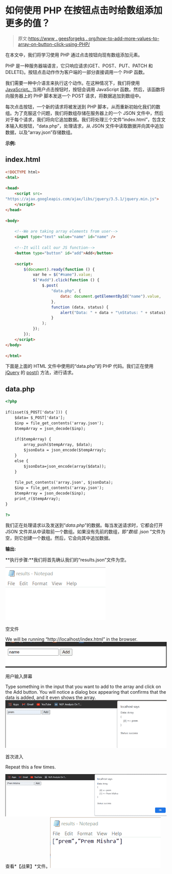 # 如何使用 PHP 在按钮点击时给数组添加更多的值？

> 原文:[https://www . geesforgeks . org/how-to-add-more-values-to-array-on-button-click-using-PHP/](https://www.geeksforgeeks.org/how-to-add-more-values-to-array-on-button-click-using-php/)

在本文中，我们将学习使用 PHP 通过点击按钮向现有数组添加元素。

PHP 是一种服务器端语言，它只响应请求(GET、POST、PUT、PATCH 和 DELETE)。按钮点击动作作为客户端的一部分直接调用一个 PHP 函数。

我们需要一种中介语言来执行这个动作。在这种情况下，我们将使用 [JavaScript。](https://www.geeksforgeeks.org/javascript-tutorial/)当用户点击按钮时，按钮会调用 JavaScript 函数。然后，该函数将向服务器上的 PHP 脚本发送一个 POST 请求，将数据追加到数组中。

每次点击按钮，一个新的请求将被发送到 PHP 脚本，从而重新初始化我们的数组。为了克服这个问题，我们将数组存储在服务器上的一个 JSON 文件中，然后对于每个请求，我们将向它追加数据。我们将处理三个文件“index.html”，包含文本输入和按钮，“data.php”，处理请求，从 JSON 文件中读取数据并向其中追加数据，以及“array.json”存储数组。

**示例:**

## index.html

```html
<!DOCTYPE html>
<html>

<head>
    <script src=
"https://ajax.googleapis.com/ajax/libs/jquery/3.5.1/jquery.min.js">
    </script>
</head>

<body>

    <!--We are taking array elements from user-->
    <input type="text" value="name" id="name" />

    <!--It will call our JS function-->
    <button type="button" id="add">Add</button>

    <script>
        $(document).ready(function () {
            var he = $("#name").value;
            $("#add").click(function () {
                $.post(
                    "data.php", {
                        data: document.getElementById("name").value,
                    },
                    function (data, status) {
                        alert("Data: " + data + "\nStatus: " + status);
                    }
                );
            });
        });
    </script>
</body>

</html>
```

下面是上面的 HTML 文件中使用的“data.php”的 PHP 代码。我们正在使用 [jQuery](https://www.geeksforgeeks.org/jquery-tutorials/) 的 [post()](https://www.geeksforgeeks.org/jquery-post-method/) 方法，进行请求。

## data.php

```html
<?php

if(isset($_POST['data'])) {
    $data= $_POST['data'];
    $inp = file_get_contents('array.json');
    $tempArray = json_decode($inp);

    if($tempArray) {
        array_push($tempArray, $data);
        $jsonData = json_encode($tempArray);
    }
    else {
        $jsonData=json_encode(array($data));
    }

    file_put_contents('array.json', $jsonData);
    $inp = file_get_contents('array.json');
    $tempArray = json_decode($inp);
    print_r($tempArray);
}

?>
```

我们正在处理请求以及发送到“*data.php*”的数据。每当发送请求时，它都会打开 JSON 文件并从中读取前一个数组。如果没有先前的数组，即“*数组. json* ”文件为空，则它创建一个数组。然后，它会向其中追加数据。

**输出:**

**执行步骤:**我们将首先确认我们的“results.json”文件为空。

![](img/476e2e0c01e07410b1adc10428f2e7b0.png)

空文件

We will be running “http://localhost/index.html” in the browser.![](img/bb62770c451fd5ba3efb76a7c1af3b17.png)

用户输入屏幕

Type something in the input that you want to add to the array and click on the Add button. You will notice a dialog box appearing that confirms that the data is added, and it even shows the array.![](img/294a5bdd1b9298e230cb32514d320a2d.png)

首次进入

Repeat this a few times.

![](img/4cc260eb1996519a9865d47b29c8ab77.png)
查看*【战果】*文件。![](img/1ca02760ee05b2547bb15db53f87592b.png)